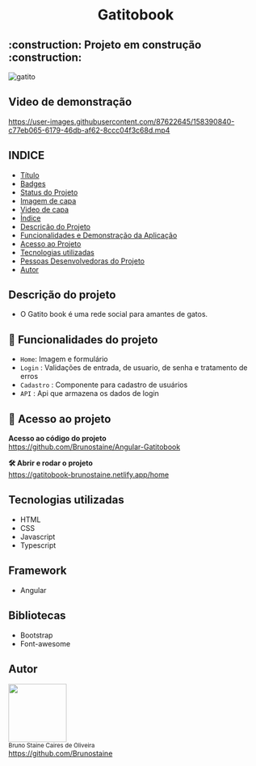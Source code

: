 <h1 align="center"> Gatitobook </h1>

<h2> :construction: Projeto em construção :construction: </h2>

![gatito](https://user-images.githubusercontent.com/87622645/158390590-c109376f-b804-4316-9a3e-711340f34abe.png)

## Video de demonstração

https://user-images.githubusercontent.com/87622645/158390840-c77eb065-6179-46db-af62-8ccc04f3c68d.mp4



## INDICE

* [Título](#titulo)
* [Badges](#badges)
* [Status do Projeto](#status-do-Projeto)
* [Imagem de capa](#Imagem-de-capa)
* [Video de capa](#Video-de-capa)
* [Índice](#índice)
* [Descrição do Projeto](#descrição-do-projeto)
* [Funcionalidades e Demonstração da Aplicação](#funcionalidades-e-demonstração-da-aplicação)
* [Acesso ao Projeto](#acesso-ao-projeto)
* [Tecnologias utilizadas](#tecnologias-utilizadas)
* [Pessoas Desenvolvedoras do Projeto](#pessoas-desenvolvedoras)
* [Autor](#Autor)

## Descrição do projeto

- O Gatito book é uma rede social para amantes de gatos.

## :hammer: Funcionalidades do projeto

- `Home`: Imagem e formulário
- `Login` : Validações de entrada, de usuario, de senha e tratamento de erros
- `Cadastro` : Componente para cadastro de usuários
- `API` : Api que armazena os dados de login

## 📁 Acesso ao projeto

**Acesso ao código do projeto**<br>
https://github.com/Brunostaine/Angular-Gatitobook

**🛠️ Abrir e rodar o projeto**<br>
https://gatitobook-brunostaine.netlify.app/home

## Tecnologias utilizadas
* HTML
* CSS
* Javascript
* Typescript

## Framework
* Angular

## Bibliotecas
* Bootstrap
* Font-awesome

## Autor

<img src="https://user-images.githubusercontent.com/87622645/157755137-8d22a951-d323-4c33-814e-c0351ebefafe.png" width=115><br>
<sub>Bruno Staine Caires de Oliveira</sub><br>
https://github.com/Brunostaine 
